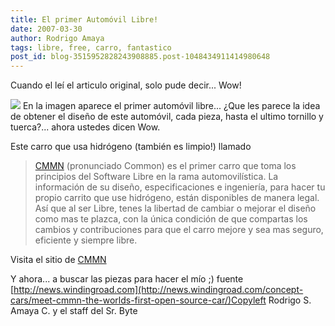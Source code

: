 ```yaml
---
title: El primer Automóvil Libre!
date: 2007-03-30
author: Rodrigo Amaya
tags: libre, free, carro, fantastico
post_id: blog-3515952828243908885.post-1048434911414980648
---
```


Cuando el leí el articulo original, solo pude decir... Wow!

[![](http://bp3.blogger.com/_ayvorITawE4/Rg2dBfTPf7I/AAAAAAAAAPY/RVGwMhn4Fl8/s400/cmmn-autorai.jpg)](http://bp3.blogger.com/_ayvorITawE4/Rg2dBfTPf7I/AAAAAAAAAPY/RVGwMhn4Fl8/s1600-h/cmmn-autorai.jpg)
En la imagen aparece el primer automóvil
      libre...
¿Que les parece la idea de obtener el diseño de este automóvil, cada
      pieza, hasta el ultimo tornillo y tuerca?... ahora ustedes dicen Wow.

Este carro que usa hidrógeno (también es limpio!) llamado

> [CMMN](http://www.autoindetoekomst.nl/website/)
> (pronunciado Common)
 es el primer carro que toma los principios del
      Software Libre en la rama automovilística.
La información de su diseño,
      especificaciones e ingeniería, para hacer tu propio carrito que use hidrógeno, están
      disponibles de manera legal. Así que al ser Libre, tenes la libertad de cambiar o mejorar el
      diseño como mas te plazca, con la única condición de que compartas los cambios y
      contribuciones para que el carro mejore y sea mas seguro, eficiente y siempre libre.

Visita el sitio de [CMMN](http://www.autoindetoekomst.nl/website/)

Y
      ahora... a buscar las piezas para hacer el mío ;)
fuente [http://news.windingroad.com](http://news.windingroad.com/concept-cars/meet-cmmn-the-worlds-first-open-source-car/)Copyleft Rodrigo S. Amaya C. y el staff del Sr.
      Byte